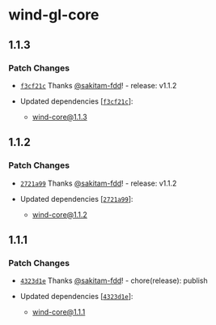 # wind-gl-core

## 1.1.3

### Patch Changes

- [`f3cf21c`](https://github.com/sakitam-fdd/wind-layer/commit/f3cf21cbf97f1b15825cf39731e90b0c57bac846) Thanks [@sakitam-fdd](https://github.com/sakitam-fdd)! - release: v1.1.2

- Updated dependencies [[`f3cf21c`](https://github.com/sakitam-fdd/wind-layer/commit/f3cf21cbf97f1b15825cf39731e90b0c57bac846)]:
  - wind-core@1.1.3

## 1.1.2

### Patch Changes

- [`2721a99`](https://github.com/sakitam-fdd/wind-layer/commit/2721a996e6158e63ee9c98f444f802e229d22f58) Thanks [@sakitam-fdd](https://github.com/sakitam-fdd)! - release: v1.1.2

- Updated dependencies [[`2721a99`](https://github.com/sakitam-fdd/wind-layer/commit/2721a996e6158e63ee9c98f444f802e229d22f58)]:
  - wind-core@1.1.2

## 1.1.1

### Patch Changes

- [`4323d1e`](https://github.com/sakitam-fdd/wind-layer/commit/4323d1ef0334dd30b4ae74d1cd231467a3e81046) Thanks [@sakitam-fdd](https://github.com/sakitam-fdd)! - chore(release): publish

- Updated dependencies [[`4323d1e`](https://github.com/sakitam-fdd/wind-layer/commit/4323d1ef0334dd30b4ae74d1cd231467a3e81046)]:
  - wind-core@1.1.1
